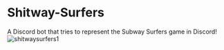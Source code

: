# Shitway-Surfers
A Discord bot that tries to represent the Subway Surfers game in Discord!
![shitwaysurfers1](https://github.com/user-attachments/assets/60f997c8-6c49-4bea-b271-84971c149b21)


